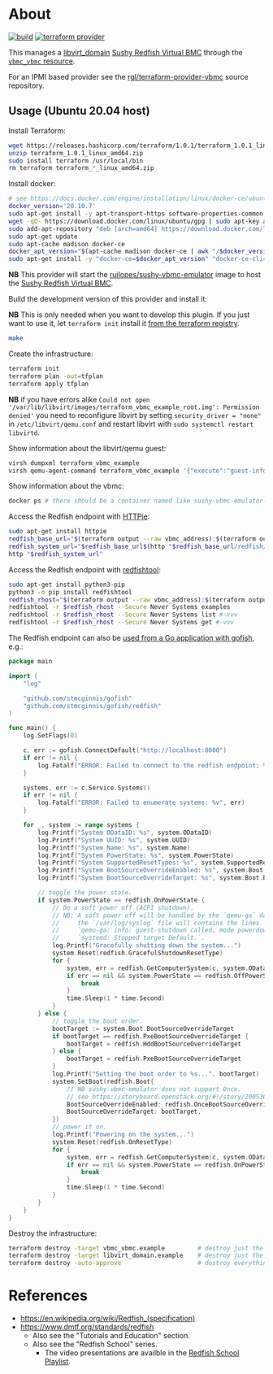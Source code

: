 # About

[![build](https://github.com/rgl/terraform-provider-sushy-vbmc/actions/workflows/build.yml/badge.svg)](https://github.com/rgl/terraform-provider-sushy-vbmc/actions/workflows/build.yml) [![terraform provider](https://img.shields.io/badge/terraform%20provider-rgl%2Fsushy--vbmc-blue)](https://registry.terraform.io/providers/rgl/sushy-vbmc)

This manages a [libvirt_domain](https://github.com/dmacvicar/terraform-provider-libvirt) [Sushy Redfish Virtual BMC](https://docs.openstack.org/sushy/latest/) through the [`vbmc_vbmc` resource](https://github.com/rgl/terraform-provider-sushy-vbmc/blob/main/docs/resources/vbmc_vbmc.md).

For an IPMI based provider see the [rgl/terraform-provider-vbmc](https://github.com/rgl/terraform-provider-vbmc) source repository.

## Usage (Ubuntu 20.04 host)

Install Terraform:

```bash
wget https://releases.hashicorp.com/terraform/1.0.1/terraform_1.0.1_linux_amd64.zip
unzip terraform_1.0.1_linux_amd64.zip
sudo install terraform /usr/local/bin
rm terraform terraform_*_linux_amd64.zip
```

Install docker:

```bash
# see https://docs.docker.com/engine/installation/linux/docker-ce/ubuntu/#install-using-the-repository
docker_version='20.10.7'
sudo apt-get install -y apt-transport-https software-properties-common
wget -qO- https://download.docker.com/linux/ubuntu/gpg | sudo apt-key add -
sudo add-apt-repository "deb [arch=amd64] https://download.docker.com/linux/ubuntu $(lsb_release -cs) stable"
sudo apt-get update
sudo apt-cache madison docker-ce
docker_apt_version="$(apt-cache madison docker-ce | awk "/$docker_version~/{print \$3}")"
sudo apt-get install -y "docker-ce=$docker_apt_version" "docker-ce-cli=$docker_apt_version" containerd.io
```

**NB** This provider will start the [ruilopes/sushy-vbmc-emulator](https://hub.docker.com/repository/docker/ruilopes/sushy-vbmc-emulator) image to host the [Sushy Redfish Virtual BMC](https://docs.openstack.org/sushy/latest/).

Build the development version of this provider and install it:

**NB** This is only needed when you want to develop this plugin. If you just want to use it, let `terraform init` install it [from the terraform registry](https://registry.terraform.io/providers/rgl/sushy-vbmc).

```bash
make
```

Create the infrastructure:

```bash
terraform init
terraform plan -out=tfplan
terraform apply tfplan
```

**NB** if you have errors alike `Could not open '/var/lib/libvirt/images/terraform_vbmc_example_root.img': Permission denied'` you need to reconfigure libvirt by setting `security_driver = "none"` in `/etc/libvirt/qemu.conf` and restart libvirt with `sudo systemctl restart libvirtd`.

Show information about the libvirt/qemu guest:

```bash
virsh dumpxml terraform_vbmc_example
virsh qemu-agent-command terraform_vbmc_example '{"execute":"guest-info"}' --pretty
```

Show information about the vbmc:

```bash
docker ps # there should be a container named like sushy-vbmc-emulator-fe548971-8df0-4c61-a1e0-e29f884cccf7
```

Access the Redfish endpoint with [HTTPie](https://httpie.io/):

```bash
sudo apt-get install httpie
redfish_base_url="$(terraform output --raw vbmc_address):$(terraform output --raw vbmc_port)"
redfish_system_url="$redfish_base_url$(http "$redfish_base_url/redfish/v1/Systems" | jq -r '.Members[]."@odata.id"')"
http "$redfish_system_url"
```

Access the Redfish endpoint with [redfishtool](https://github.com/DMTF/Redfishtool):

```bash
sudo apt-get install python3-pip
python3 -m pip install redfishtool
redfish_rhost="$(terraform output --raw vbmc_address):$(terraform output --raw vbmc_port)"
redfishtool -r $redfish_rhost --Secure Never Systems examples
redfishtool -r $redfish_rhost --Secure Never Systems list #-vvv
redfishtool -r $redfish_rhost --Secure Never Systems get #-vvv
```

The Redfish endpoint can also be [used from a Go application with gofish](https://github.com/stmcginnis/gofish), e.g.:

```go
package main

import (
	"log"

	"github.com/stmcginnis/gofish"
	"github.com/stmcginnis/gofish/redfish"
)

func main() {
	log.SetFlags(0)

	c, err := gofish.ConnectDefault("http://localhost:8000")
	if err != nil {
		log.Fatalf("ERROR: Failed to connect to the redfish endpoint: %v", err)
	}

	systems, err := c.Service.Systems()
	if err != nil {
		log.Fatalf("ERROR: Failed to enumerate systems: %v", err)
	}

	for _, system := range systems {
		log.Printf("System ODataID: %s", system.ODataID)
		log.Printf("System UUID: %s", system.UUID)
		log.Printf("System Name: %s", system.Name)
		log.Printf("System PowerState: %s", system.PowerState)
		log.Printf("System SupportedResetTypes: %s", system.SupportedResetTypes)
		log.Printf("System BootSourceOverrideEnabled: %s", system.Boot.BootSourceOverrideEnabled)
		log.Printf("System BootSourceOverrideTarget: %s", system.Boot.BootSourceOverrideTarget)

		// toggle the power state.
		if system.PowerState == redfish.OnPowerState {
			// Do a soft power off (ACPI shutdown).
			// NB: A soft power off will be handled by the `qemu-ga` daemon and
			//     the `/var/log/syslog` file will contains the lines
			//     `qemu-ga: info: guest-shutdown called, mode powerdown.` and
			//     `systemd: Stopped target Default.`.
			log.Printf("Gracefully shutting down the system...")
			system.Reset(redfish.GracefulShutdownResetType)
			for {
				system, err = redfish.GetComputerSystem(c, system.ODataID)
				if err == nil && system.PowerState == redfish.OffPowerState {
					break
				}
				time.Sleep(1 * time.Second)
			}
		} else {
			// toggle the boot order.
			bootTarget := system.Boot.BootSourceOverrideTarget
			if bootTarget == redfish.PxeBootSourceOverrideTarget {
				bootTarget = redfish.HddBootSourceOverrideTarget
			} else {
				bootTarget = redfish.PxeBootSourceOverrideTarget
			}
			log.Printf("Setting the boot order to %s...", bootTarget)
			system.SetBoot(redfish.Boot{
				// NB sushy-vbmc-emulator does not support Once.
				// see https://storyboard.openstack.org/#!/story/2005368#comment-175052
				BootSourceOverrideEnabled: redfish.OnceBootSourceOverrideEnabled,
				BootSourceOverrideTarget: bootTarget,
			})
			// power it on.
			log.Printf("Powering on the system...")
			system.Reset(redfish.OnResetType)
			for {
				system, err = redfish.GetComputerSystem(c, system.ODataID)
				if err == nil && system.PowerState == redfish.OnPowerState {
					break
				}
				time.Sleep(1 * time.Second)
			}
		}
	}
}
```

Destroy the infrastructure:

```bash
terraform destroy -target vbmc_vbmc.example         # destroy just the vbmc.
terraform destroy -target libvirt_domain.example    # destroy just the vm.
terraform destroy -auto-approve                     # destroy everything.
```

# References

* https://en.wikipedia.org/wiki/Redfish_(specification)
* https://www.dmtf.org/standards/redfish
  * Also see the "Tutorials and Education" section.
  * Also see the "Redfish School" series.
    * The video presentations are availble in the [Redfish School Playlist](https://www.youtube.com/playlist?list=PLYnID7pHm2W7otc5-qC2TV7Q3qG7N2T_x).
